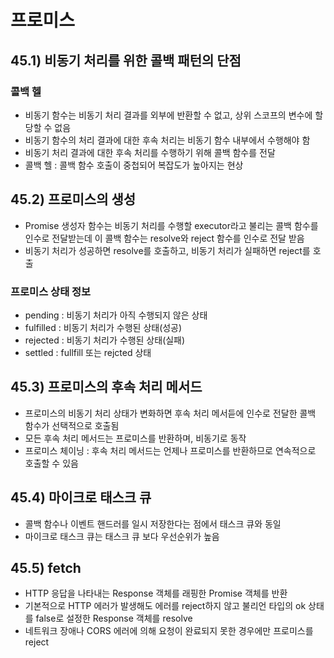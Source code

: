 # 프로미스

## 45.1) 비동기 처리를 위한 콜백 패턴의 단점
### 콜백 헬
- 비동기 함수는 비동기 처리 결과를 외부에 반환할 수 없고, 상위 스코프의 변수에 할당할 수 없음
- 비동기 함수의 처리 결과에 대한 후속 처리는 비동기 함수 내부에서 수행해야 함
- 비동기 처리 결과에 대한 후속 처리를 수행하기 위해 콜백 함수를 전달
- 콜백 헬 : 콜백 함수 호출이 중첩되어 복잡도가 높아지는 현상

## 45.2) 프로미스의 생성
- Promise 생성자 함수는 비동기 처리를 수행할 executor라고 불리는 콜백 함수를 인수로 전달받는데 이 콜백 함수는 resolve와 reject 함수를 인수로 전달 받음
- 비동기 처리가 성공하면 resolve를 호출하고, 비동기 처리가 실패하면 reject를 호출
### 프로미스 상태 정보
- pending : 비동기 처리가 아직 수행되지 않은 상태
- fulfilled : 비동기 처리가 수행된 상태(성공)
- rejected : 비동기 처리가 수행된 상태(실패)
- settled : fullfill 또는 rejcted 상태

## 45.3) 프로미스의 후속 처리 메서드
- 프로미스의 비동기 처리 상태가 변화하면 후속 처리 메서듣에 인수로 전달한 콜백 함수가 선택적으로 호출됨
- 모든 후속 처리 메서드는 프로미스를 반환하며, 비동기로 동작
- 프로미스 체이닝 : 후속 처리 메서드는 언제나 프로미스를 반환하므로 연속적으로 호출할 수 있음

## 45.4) 마이크로 태스크 큐
- 콜백 함수나 이벤트 핸드러를 일시 저장한다는 점에서 태스크 큐와 동일
- 마이크로 태스크 큐는 태스크 큐 보다 우선순위가 높음

## 45.5) fetch
- HTTP 응답을 나타내는 Response 객체를 래핑한 Promise 객체를 반환
- 기본적으로 HTTP 에러가 발생해도 에러를 reject하지 않고 불리언 타입의 ok 상태를 false로 설정한 Response 객체를 resolve
- 네트워크 장애나 CORS 에러에 의해 요청이 완료되지 못한 경우에만 프로미스를 reject